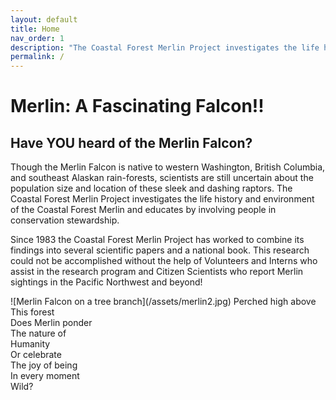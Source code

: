 ```yaml
---
layout: default
title: Home
nav_order: 1
description: "The Coastal Forest Merlin Project investigates the life history and environment of the Coastal Forest Merlin and educates by involving people in conservation stewardship. Since 1983 the Coastal Forest Merlin Project has worked to combine its findings into several scientific papers and a national book."
permalink: /
---
```


# Merlin: A Fascinating Falcon!!

## Have YOU heard of the Merlin Falcon?

Though the Merlin Falcon is native to western Washington, British Columbia, and southeast Alaskan rain-forests, scientists are still uncertain about the population size and location of these sleek and dashing raptors. The Coastal Forest Merlin Project investigates the life history and environment of the Coastal Forest Merlin and educates by involving people in conservation stewardship.

Since 1983 the Coastal Forest Merlin Project has worked to combine its findings into several scientific papers and a national book. This research could not be accomplished without the help of Volunteers and Interns who assist in the research program and Citizen Scientists who report Merlin sightings in the Pacific Northwest and beyond!

<div class="poem">
![Merlin Falcon on a tree branch](/assets/merlin2.jpg)
Perched high above<br/>
This forest<br/>
Does Merlin ponder<br/>
The nature of<br/>
Humanity<br/>
Or celebrate<br/>
The joy of being<br/>
In every moment<br/>
Wild?
</div>
